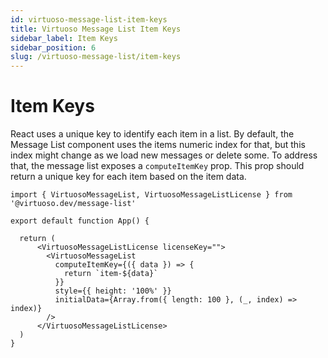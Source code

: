 ```yaml
---
id: virtuoso-message-list-item-keys
title: Virtuoso Message List Item Keys
sidebar_label: Item Keys
sidebar_position: 6
slug: /virtuoso-message-list/item-keys
---
```


# Item Keys

React uses a unique key to identify each item in a list. By default, the Message List component uses the items numeric index for that, but this index might change as we load new messages or delete some. To address that, the message list exposes a `computeItemKey` prop. This prop should return a unique key for each item based on the item data.


```tsx live 
import { VirtuosoMessageList, VirtuosoMessageListLicense } from '@virtuoso.dev/message-list'

export default function App() {

  return (
      <VirtuosoMessageListLicense licenseKey="">
        <VirtuosoMessageList
          computeItemKey={({ data }) => {
            return `item-${data}`
          }}
          style={{ height: '100%' }}
          initialData={Array.from({ length: 100 }, (_, index) => index)}
        />
      </VirtuosoMessageListLicense>
  )
}
```
